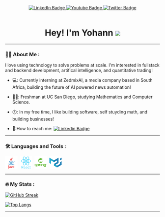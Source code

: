 
<!--
**yohann0412/yohann0412** is a ✨ _special_ ✨ repository because its `README.md` (this file) appears on your GitHub profile.
-->
<div id="header" align="center">
  <div id="badges">
    <a href="https://www.linkedin.com/in/yohanndsouza0412005/">
      <img src="https://img.shields.io/badge/LinkedIn-blue?style=for-the-badge&logo=linkedin&logoColor=white" alt="LinkedIn Badge"/>
    </a>
    <a href="your-youtube-URL">
      <img src="https://img.shields.io/badge/YouTube-red?style=for-the-badge&logo=youtube&logoColor=white" alt="Youtube Badge"/>
    </a>
    <a href="your-twitter-URL">
      <img src="https://img.shields.io/badge/Twitter-blue?style=for-the-badge&logo=twitter&logoColor=white" alt="Twitter Badge"/>
    </a>
  </div>
  <img src="https://komarev.com/ghpvc/?username=yohann0412&style=flat-square&color=blue" alt=""/>
  <h1>
    Hey! I'm Yohann
    <img src="https://media.giphy.com/media/hvRJCLFzcasrR4ia7z/giphy.gif" width="30px"/>
  </h1>
</div>

---

### 👨‍💻 About Me :

I love using technology to solve problems at scale. I'm interested in fullstack and backend development, artifical intelligence, and quantitative trading!

- 💻: Currently interning at ZedmixAI, a media company based in South Africa, building the future of AI powered news automation!

- 👨‍🎓: Freshman at UC San Diego, studying Mathematics and Computer Science.

- 🕔: In my free time, I like building software, self stuyding math, and building businesses!

- 📧:How to reach me: [![Linkedin Badge](https://img.shields.io/badge/-YohannDSouza-blue?style=flat&logo=Linkedin&logoColor=white)](https://linkedin.com/in/yohanndsouza0412005)

---

### :hammer_and_wrench: Languages and Tools :

<div>
  <img src="https://github.com/devicons/devicon/blob/master/icons/java/java-original-wordmark.svg" title="Java" alt="Java" width="40" height="40"/>&nbsp;
  <img src="https://github.com/devicons/devicon/blob/master/icons/react/react-original-wordmark.svg" title="React" alt="React" width="40" height="40"/>&nbsp;
  <img src="https://github.com/devicons/devicon/blob/master/icons/spring/spring-original-wordmark.svg" title="Spring" alt="Spring" width="40" height="40"/>&nbsp;
  <img src="https://github.com/devicons/devicon/blob/master/icons/materialui/materialui-original.svg" title="Material UI" alt="Material UI" width="40" height="40"/>&nbsp;
  <!-- Add or remove technologies as per your skills -->
</div>

---

### :fire: My Stats :

[![GitHub Streak](http://github-readme-streak-stats.herokuapp.com?user=yohann0412&theme=dark&background=000000)](https://git.io/streak-stats)

[![Top Langs](https://github-readme-stats.vercel.app/api/top-langs/?username=yohann0412&layout=compact&theme=vision-friendly-dark)](https://github.com/anuraghazra/github-readme-stats)

---

<!-- ### :writing_hand: Blog Posts :

<!-- BLOG-POST-LIST:START -->
<!-- BLOG-POST-LIST:END -->

